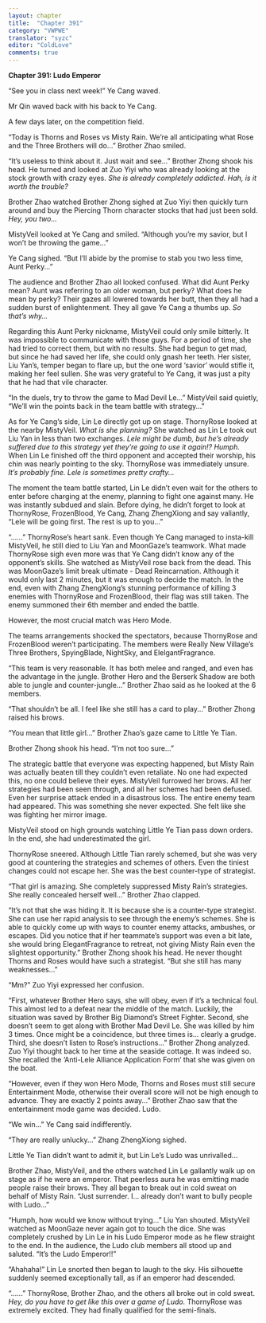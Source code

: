 ```yaml
---
layout: chapter
title:  "Chapter 391"
category: "VWPWE"
translator: "syzc"
editor: "ColdLove"
comments: true
---
```


**Chapter 391: Ludo Emperor**

“See you in class next week!” Ye Cang waved.

Mr Qin waved back with his back to Ye Cang.

A few days later, on the competition field.

“Today is Thorns and Roses vs Misty Rain. We’re all anticipating what Rose and the Three Brothers will do...” Brother Zhao smiled.

“It’s useless to think about it. Just wait and see...” Brother Zhong shook his head. He turned and looked at Zuo Yiyi who was already looking at the stock growth with crazy eyes. *She is already completely addicted. Hah, is it worth the trouble?*

Brother Zhao watched Brother Zhong sighed at Zuo Yiyi then quickly turn around and buy the Piercing Thorn character stocks that had just been sold. *Hey, you two...*

MistyVeil looked at Ye Cang and smiled. “Although you’re my savior, but I won’t be throwing the game...”

Ye Cang sighed. “But I’ll abide by the promise to stab you two less time, Aunt Perky...”

The audience and Brother Zhao all looked confused. What did Aunt Perky mean? Aunt was referring to an older woman, but perky? What does he mean by perky? Their gazes all lowered towards her butt, then they all had a sudden burst of enlightenment. They all gave Ye Cang a thumbs up. *So that’s why…*

Regarding this Aunt Perky nickname, MistyVeil could only smile bitterly. It was impossible to communicate with those guys. For a period of time, she had tried to correct them, but with no results. She had begun to get mad, but since he had saved her life, she could only gnash her teeth. Her sister, Liu Yan’s, temper began to flare up, but the one word ‘savior’ would stifle it, making her feel sullen. She was very grateful to Ye Cang, it was just a pity that he had that vile character.

“In the duels, try to throw the game to Mad Devil Le...” MistyVeil said quietly, “We’ll win the points back in the team battle with strategy...”

As for Ye Cang’s side, Lin Le directly got up on stage. ThornyRose looked at the nearby MistyVeil. *What is she planning?* She watched as Lin Le took out Liu Yan in less than two exchanges. *Lele might be dumb, but he’s already suffered due to this strategy yet they’re going to use it again!? Humph.* When Lin Le finished off the third opponent and accepted their worship, his chin was nearly pointing to the sky. ThornyRose was immediately unsure. *It’s probably fine. Lele is sometimes pretty crafty...*

The moment the team battle started, Lin Le didn’t even wait for the others to enter before charging at the enemy, planning to fight one against many. He was instantly subdued and slain. Before dying, he didn’t forget to look at ThornyRose, FrozenBlood, Ye Cang, Zhang ZhengXiong and say valiantly, “Lele will be going first. The rest is up to you...”

“......” ThornyRose’s heart sank. Even though Ye Cang managed to insta-kill MistyVeil, he still died to Liu Yan and MoonGaze’s teamwork. What made ThornyRose sigh even more was that Ye Cang didn’t know any of the opponent’s skills. She watched as MistyVeil rose back from the dead. This was MoonGaze’s limit break ultimate - Dead Reincarnation. Although it would only last 2 minutes, but it was enough to decide the match. In the end, even with Zhang ZhengXiong’s stunning performance of killing 3 enemies with ThornyRose and FrozenBlood, their flag was still taken. The enemy summoned their 6th member and ended the battle.

However, the most crucial match was Hero Mode.

The teams arrangements shocked the spectators, because ThornyRose and FrozenBlood weren’t participating. The members were Really New Village’s Three Brothers, SpyingBlade, NightSky, and ElelgantFragrance.

“This team is very reasonable. It has both melee and ranged, and even has the advantage in the jungle. Brother Hero and the Berserk Shadow are both able to jungle and counter-jungle...” Brother Zhao said as he looked at the 6 members.

“That shouldn’t be all. I feel like she still has a card to play...” Brother Zhong raised his brows.

“You mean that little girl...” Brother Zhao’s gaze came to Little Ye Tian.

Brother Zhong shook his head. “I’m not too sure...”

The strategic battle that everyone was expecting happened, but Misty Rain was actually beaten till they couldn’t even retaliate. No one had expected this, no one could believe their eyes. MistyVeil furrowed her brows. All her strategies had been seen through, and all her schemes had been defused. Even her surprise attack ended in a disastrous loss. The entire enemy team had appeared. This was something she never expected. She felt like she was fighting her mirror image.

MistyVeil stood on high grounds watching Little Ye Tian pass down orders. In the end, she had underestimated the girl.

ThornyRose sneered. Although Little Tian rarely schemed, but she was very good at countering the strategies and schemes of others. Even the tiniest changes could not escape her. She was the best counter-type of strategist.

“That girl is amazing. She completely suppressed Misty Rain’s strategies. She really concealed herself well...” Brother Zhao clapped.

“It’s not that she was hiding it. It is because she is a counter-type strategist. She can use her rapid analysis to see through the enemy’s schemes. She is able to quickly come up with ways to counter enemy attacks, ambushes, or escapes. Did you notice that if her teammate’s support was even a bit late, she would bring ElegantFragrance to retreat, not giving Misty Rain even the slightest opportunity.” Brother Zhong shook his head. He never thought Thorns and Roses would have such a strategist. “But she still has many weaknesses...”

“Mm?” Zuo Yiyi expressed her confusion.

“First, whatever Brother Hero says, she will obey, even if it’s a technical foul. This almost led to a defeat near the middle of the match. Luckily, the situation was saved by Brother Big Diamond’s Street Fighter. Second, she doesn’t seem to get along with Brother Mad Devil Le. She was killed by him 3 times. Once might be a coincidence, but three times is… clearly a grudge. Third, she doesn’t listen to Rose’s instructions...” Brother Zhong analyzed. Zuo Yiyi thought back to her time at the seaside cottage. It was indeed so. She recalled the ‘Anti-Lele Alliance Application Form’ that she was given on the boat.

“However, even if they won Hero Mode, Thorns and Roses must still secure Entertainment Mode, otherwise their overall score will not be high enough to advance. They are exactly 2 points away...” Brother Zhao saw that the entertainment mode game was decided. Ludo. 

“We win...” Ye Cang said indifferently.

“They are really unlucky...” Zhang ZhengXiong sighed.

Little Ye Tian didn’t want to admit it, but Lin Le’s Ludo was unrivalled...

Brother Zhao, MistyVeil, and the others watched Lin Le gallantly walk up on stage as if he were an emperor. That peerless aura he was emitting made people raise their brows. They all began to break out in cold sweat on behalf of Misty Rain. “Just surrender. I… already don’t want to bully people with Ludo...”

“Humph, how would we know without trying...” Liu Yan shouted. MistyVeil watched as MoonGaze never again got to touch the dice. She was completely crushed by Lin Le in his Ludo Emperor mode as he flew straight to the end. In the audience, the Ludo club members all stood up and saluted. “It’s the Ludo Emperor!!”

“Ahahaha!” Lin Le snorted then began to laugh to the sky. His silhouette suddenly seemed exceptionally tall, as if an emperor had descended.

“......” ThornyRose, Brother Zhao, and the others all broke out in cold sweat. *Hey, do you have to get like this over a game of Ludo.* ThornyRose was extremely excited. They had finally qualified for the semi-finals.
